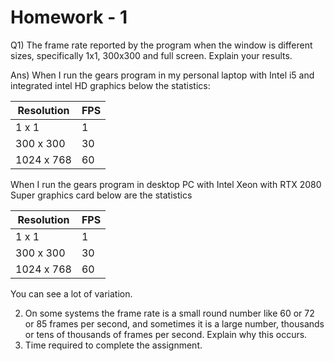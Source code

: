 # Homework - 1
Q1) The frame rate reported by the program when the window is different sizes, specifically 1x1, 300x300 and full screen. Explain your results.
   
Ans) When I run the gears program in my personal laptop with Intel i5 and integrated intel HD graphics below the statistics:  

| Resolution | FPS |  
|------------|-----|  
| 1 x 1      | 1   |  
| 300 x 300  | 30  |  
| 1024 x 768 | 60  |  

When I run the gears program in desktop PC with Intel Xeon with RTX 2080 Super graphics card below are the statistics

| Resolution | FPS |  
|------------|-----|  
| 1 x 1      | 1   |  
| 300 x 300  | 30  |  
| 1024 x 768 | 60  | 

You can see a lot of variation.
 
     
2) On some systems the frame rate is a small round number like 60 or 72 or 85 frames per second, and sometimes it is a large number, thousands or tens of thousands of frames per second. Explain why this occurs.  
3) Time required to complete the assignment.